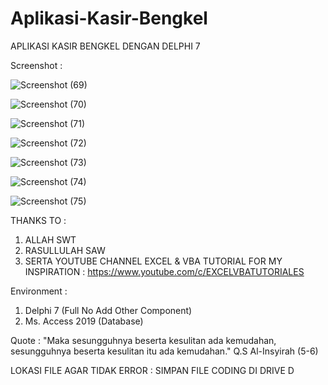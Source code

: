 # Aplikasi-Kasir-Bengkel
APLIKASI KASIR BENGKEL DENGAN DELPHI 7

Screenshot :

![Screenshot (69)](https://user-images.githubusercontent.com/57186921/175306963-5ed73545-b387-4fca-9358-3b1b4a1f106a.png)

![Screenshot (70)](https://user-images.githubusercontent.com/57186921/175306975-f4a234bf-06ae-4158-b021-3d6208848221.png)

![Screenshot (71)](https://user-images.githubusercontent.com/57186921/175306980-d8bb156b-5879-4c47-9723-bc711d5c12bc.png)

![Screenshot (72)](https://user-images.githubusercontent.com/57186921/175306985-65f26062-8e2f-4428-aeac-a657d0ffa89e.png)

![Screenshot (73)](https://user-images.githubusercontent.com/57186921/175306987-14ca34cd-3995-45c2-88b5-88d754f57be0.png)

![Screenshot (74)](https://user-images.githubusercontent.com/57186921/175306992-bcd6d1da-2745-46ac-b507-fbef734b7791.png)

![Screenshot (75)](https://user-images.githubusercontent.com/57186921/175306994-78354759-7a23-4f2d-9965-7dc8cd50d21e.png)

THANKS TO :

1. ALLAH SWT
2. RASULLULAH SAW
3. SERTA YOUTUBE CHANNEL EXCEL & VBA TUTORIAL FOR MY INSPIRATION : https://www.youtube.com/c/EXCELVBATUTORIALES

Environment :

1. Delphi 7 (Full No Add Other Component)
2. Ms. Access 2019 (Database)

Quote : "Maka sesungguhnya beserta kesulitan ada kemudahan, sesungguhnya beserta kesulitan itu ada kemudahan." Q.S Al-Insyirah (5-6)

LOKASI FILE AGAR TIDAK ERROR : SIMPAN FILE CODING DI DRIVE D
